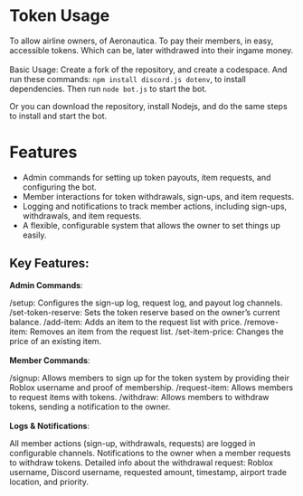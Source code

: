 # Token Usage
To allow airline owners, of Aeronautica. To pay their members, in easy, accessible tokens. Which can be, later withdrawed into their ingame money.<br><br>
Basic Usage: Create a fork of the repository, and create a codespace. And run these commands:
``npm install discord.js dotenv``, to  install dependencies.
Then run ``node bot.js`` to start the bot.

Or you can download the repository, install Nodejs, and do the same steps to install and start the bot.

# Features
- Admin commands for setting up token payouts, item requests, and configuring the bot.
- Member interactions for token withdrawals, sign-ups, and item requests.
- Logging and notifications to track member actions, including sign-ups, withdrawals, and item requests.
- A flexible, configurable system that allows the owner to set things up easily.

## Key Features:
**Admin Commands**:

/setup: Configures the sign-up log, request log, and payout log channels.
/set-token-reserve: Sets the token reserve based on the owner’s current balance.
/add-item: Adds an item to the request list with price.
/remove-item: Removes an item from the request list.
/set-item-price: Changes the price of an existing item.<br><br>
**Member Commands**:

/signup: Allows members to sign up for the token system by providing their Roblox username and proof of membership.
/request-item: Allows members to request items with tokens.
/withdraw: Allows members to withdraw tokens, sending a notification to the owner.<br><br>
**Logs & Notifications**:

All member actions (sign-up, withdrawals, requests) are logged in configurable channels.
Notifications to the owner when a member requests to withdraw tokens.
Detailed info about the withdrawal request: Roblox username, Discord username, requested amount, timestamp, airport trade location, and priority.
